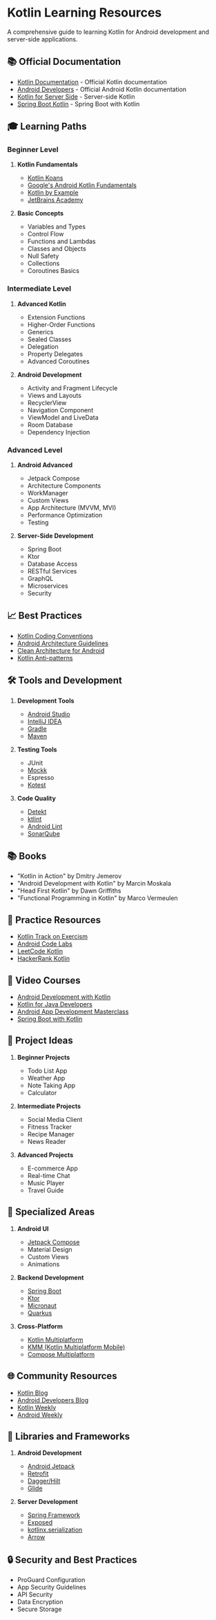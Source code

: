 # Kotlin Learning Resources

A comprehensive guide to learning Kotlin for Android development and server-side applications.

## 📚 Official Documentation
- [Kotlin Documentation](https://kotlinlang.org/docs/) - Official Kotlin documentation
- [Android Developers](https://developer.android.com/kotlin) - Official Android Kotlin documentation
- [Kotlin for Server Side](https://kotlinlang.org/docs/server-overview.html) - Server-side Kotlin
- [Spring Boot Kotlin](https://spring.io/guides/tutorials/spring-boot-kotlin/) - Spring Boot with Kotlin

## 🎓 Learning Paths

### Beginner Level
1. **Kotlin Fundamentals**
   - [Kotlin Koans](https://play.kotlinlang.org/koans/)
   - [Google's Android Kotlin Fundamentals](https://developer.android.com/courses/kotlin-fundamentals/course)
   - [Kotlin by Example](https://play.kotlinlang.org/byExample/)
   - [JetBrains Academy](https://hyperskill.org/tracks/18)

2. **Basic Concepts**
   - Variables and Types
   - Control Flow
   - Functions and Lambdas
   - Classes and Objects
   - Null Safety
   - Collections
   - Coroutines Basics

### Intermediate Level
1. **Advanced Kotlin**
   - Extension Functions
   - Higher-Order Functions
   - Generics
   - Sealed Classes
   - Delegation
   - Property Delegates
   - Advanced Coroutines

2. **Android Development**
   - Activity and Fragment Lifecycle
   - Views and Layouts
   - RecyclerView
   - Navigation Component
   - ViewModel and LiveData
   - Room Database
   - Dependency Injection

### Advanced Level
1. **Android Advanced**
   - Jetpack Compose
   - Architecture Components
   - WorkManager
   - Custom Views
   - App Architecture (MVVM, MVI)
   - Performance Optimization
   - Testing

2. **Server-Side Development**
   - Spring Boot
   - Ktor
   - Database Access
   - RESTful Services
   - GraphQL
   - Microservices
   - Security

## 📈 Best Practices
- [Kotlin Coding Conventions](https://kotlinlang.org/docs/coding-conventions.html)
- [Android Architecture Guidelines](https://developer.android.com/topic/architecture)
- [Clean Architecture for Android](https://github.com/android10/Android-CleanArchitecture-Kotlin)
- [Kotlin Anti-patterns](https://kotlinlang.org/docs/reference/coding-conventions.html#avoid-redundant-constructs)

## 🛠 Tools and Development
1. **Development Tools**
   - [Android Studio](https://developer.android.com/studio)
   - [IntelliJ IDEA](https://www.jetbrains.com/idea/)
   - [Gradle](https://gradle.org/)
   - [Maven](https://maven.apache.org/)

2. **Testing Tools**
   - JUnit
   - [Mockk](https://mockk.io/)
   - Espresso
   - [Kotest](https://kotest.io/)

3. **Code Quality**
   - [Detekt](https://github.com/detekt/detekt)
   - [ktlint](https://ktlint.github.io/)
   - [Android Lint](https://developer.android.com/studio/write/lint)
   - [SonarQube](https://www.sonarqube.org/)

## 📚 Books
- "Kotlin in Action" by Dmitry Jemerov
- "Android Development with Kotlin" by Marcin Moskala
- "Head First Kotlin" by Dawn Griffiths
- "Functional Programming in Kotlin" by Marco Vermeulen

## 🎯 Practice Resources
- [Kotlin Track on Exercism](https://exercism.io/tracks/kotlin)
- [Android Code Labs](https://developer.android.com/courses)
- [LeetCode Kotlin](https://leetcode.com/problemset/all/?languageTags=kotlin)
- [HackerRank Kotlin](https://www.hackerrank.com/domains/kotlin)

## 🎥 Video Courses
- [Android Development with Kotlin](https://www.udacity.com/course/developing-android-apps-with-kotlin--ud9012)
- [Kotlin for Java Developers](https://www.coursera.org/learn/kotlin-for-java-developers)
- [Android App Development Masterclass](https://www.udemy.com/course/android-kotlin-developer/)
- [Spring Boot with Kotlin](https://www.udemy.com/course/spring-boot-kotlin/)

## 🚀 Project Ideas
1. **Beginner Projects**
   - Todo List App
   - Weather App
   - Note Taking App
   - Calculator

2. **Intermediate Projects**
   - Social Media Client
   - Fitness Tracker
   - Recipe Manager
   - News Reader

3. **Advanced Projects**
   - E-commerce App
   - Real-time Chat
   - Music Player
   - Travel Guide

## 🔧 Specialized Areas
1. **Android UI**
   - [Jetpack Compose](https://developer.android.com/jetpack/compose)
   - Material Design
   - Custom Views
   - Animations

2. **Backend Development**
   - [Spring Boot](https://spring.io/projects/spring-boot)
   - [Ktor](https://ktor.io/)
   - [Micronaut](https://micronaut.io/)
   - [Quarkus](https://quarkus.io/)

3. **Cross-Platform**
   - [Kotlin Multiplatform](https://kotlinlang.org/docs/multiplatform.html)
   - [KMM (Kotlin Multiplatform Mobile)](https://kotlinlang.org/lp/mobile/)
   - [Compose Multiplatform](https://www.jetbrains.com/lp/compose-multiplatform/)

## 🌐 Community Resources
- [Kotlin Blog](https://blog.jetbrains.com/kotlin/)
- [Android Developers Blog](https://android-developers.googleblog.com/)
- [Kotlin Weekly](http://www.kotlinweekly.net/)
- [Android Weekly](https://androidweekly.net/)

## 📱 Libraries and Frameworks
1. **Android Development**
   - [Android Jetpack](https://developer.android.com/jetpack)
   - [Retrofit](https://square.github.io/retrofit/)
   - [Dagger/Hilt](https://dagger.dev/hilt/)
   - [Glide](https://github.com/bumptech/glide)

2. **Server Development**
   - [Spring Framework](https://spring.io/)
   - [Exposed](https://github.com/JetBrains/Exposed)
   - [kotlinx.serialization](https://github.com/Kotlin/kotlinx.serialization)
   - [Arrow](https://arrow-kt.io/)

## 🔒 Security and Best Practices
- ProGuard Configuration
- App Security Guidelines
- API Security
- Data Encryption
- Secure Storage
